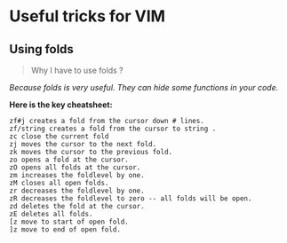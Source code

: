 # Useful tricks for VIM

## Using folds

> Why I have to use folds ?

*Because folds is very useful. They can hide some functions in your code.*

**Here is the key cheatsheet:**

    zf#j creates a fold from the cursor down # lines.
    zf/string creates a fold from the cursor to string .
    zc close the current fold
    zj moves the cursor to the next fold.
    zk moves the cursor to the previous fold.
    zo opens a fold at the cursor.
    zO opens all folds at the cursor.
    zm increases the foldlevel by one.
    zM closes all open folds.
    zr decreases the foldlevel by one.
    zR decreases the foldlevel to zero -- all folds will be open.
    zd deletes the fold at the cursor.
    zE deletes all folds.
    [z move to start of open fold.
    ]z move to end of open fold.
